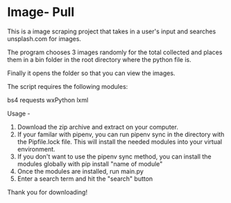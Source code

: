 # Image- Pull
 
This is a image scraping project that takes in a user's input and searches unsplash.com for images.

The program chooses 3 images randomly for the total collected and places them in a bin folder in the root directory where the python file is.

Finally it opens the folder so that you can view the images.

The script requires the following modules:

bs4
requests
wxPython
lxml

Usage - 

1. Download the zip archive and extract on your computer.
2. If your familar with pipenv, you can run pipenv sync in the directory with the Pipfile.lock file. This will install the needed modules into your virtual environment.
3. If you don't want to use the pipenv sync method, you can install the modules globally with pip install "name of module"
4. Once the modules are installed, run main.py
5. Enter a search term and hit the "search" button

Thank you for downloading!
